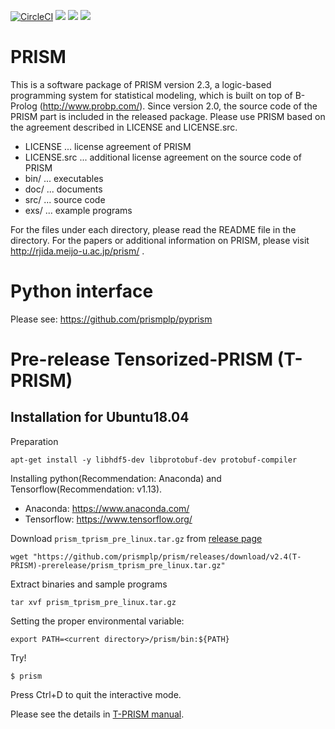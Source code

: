 [![CircleCI](https://circleci.com/gh/prismplp/prism.svg?style=shield)](https://circleci.com/gh/prismplp/prism)
[![](https://dockerbuildbadges.quelltext.eu/status.svg?organization=prismplp&repository=prism)](https://hub.docker.com/r/prismplp/prism/builds/ 'DockerHub')
[![](https://img.shields.io/docker/stars/prismplp/prism.svg)](https://hub.docker.com/r/prismplp/prism 'DockerHub')
[![](https://img.shields.io/docker/pulls/prismplp/prism.svg)](https://hub.docker.com/r/prismplp/prism 'DockerHub')
# PRISM 

This is a software package of PRISM version 2.3, a logic-based
programming system for statistical modeling, which is built
on top of B-Prolog (http://www.probp.com/).  Since version 2.0,
the source code of the PRISM part is included in the released
package.  Please use PRISM based on the agreement described in
LICENSE and LICENSE.src.

- LICENSE     ... license agreement of PRISM
- LICENSE.src ... additional license agreement on the source code of PRISM
- bin/        ... executables
- doc/        ... documents
- src/        ... source code
- exs/        ... example programs

For the files under each directory, please read the README file
in the directory.  For the papers or additional information
on PRISM, please visit http://rjida.meijo-u.ac.jp/prism/ .
# Python interface
Please see: https://github.com/prismplp/pyprism

# Pre-release Tensorized-PRISM (T-PRISM)
## Installation for Ubuntu18.04

Preparation
```
apt-get install -y libhdf5-dev libprotobuf-dev protobuf-compiler
```
Installing python(Recommendation: Anaconda) and Tensorflow(Recommendation: v1.13).
- Anaconda: https://www.anaconda.com/
- Tensorflow: https://www.tensorflow.org/

Download `prism_tprism_pre_linux.tar.gz` from [release page](https://github.com/prismplp/prism/releases)
```
wget "https://github.com/prismplp/prism/releases/download/v2.4(T-PRISM)-prerelease/prism_tprism_pre_linux.tar.gz"
```

Extract binaries and sample programs
```
tar xvf prism_tprism_pre_linux.tar.gz 
```

Setting the proper environmental variable: 
```
export PATH=<current directory>/prism/bin:${PATH}
```

Try!
```
$ prism
```
Press Ctrl+D to quit the interactive mode.

Please see the details in [T-PRISM manual](https://github.com/prismplp/prism/releases/download/v2.4(T-PRISM)-prerelease/tprism_manual.pdf).


